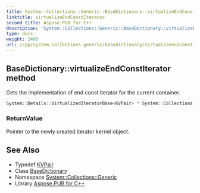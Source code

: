 ```yaml
---
title: System::Collections::Generic::BaseDictionary::virtualizeEndConstIterator method
linktitle: virtualizeEndConstIterator
second_title: Aspose.PUB for C++
description: 'System::Collections::Generic::BaseDictionary::virtualizeEndConstIterator method. Gets the implementation of end const iterator for the current container in C++.'
type: docs
weight: 2400
url: /cpp/system.collections.generic/basedictionary/virtualizeendconstiterator/
---
```

## BaseDictionary::virtualizeEndConstIterator method


Gets the implementation of end const iterator for the current container.

```cpp
System::Details::VirtualizedIteratorBase<KVPair> * System::Collections::Generic::BaseDictionary<Map>::virtualizeEndConstIterator() const override
```


### ReturnValue

Pointer to the newly created iterator kernel object.

## See Also

* Typedef [KVPair](../kvpair/)
* Class [BaseDictionary](../)
* Namespace [System::Collections::Generic](../../)
* Library [Aspose.PUB for C++](../../../)
